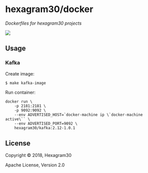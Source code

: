 # hexagram30/docker

*Dockerfiles for hexagram30 projects*

[![][logo]][logo-large]


## Usage


### Kafka

Create image:
```
$ make kafka-image
```

Run container:
```
docker run \
	-p 2181:2181 \
	-p 9092:9092 \
	--env ADVERTISED_HOST=`docker-machine ip \`docker-machine active\`` \
	--env ADVERTISED_PORT=9092 \
	hexagram30/kafka:2.12-1.0.1
```


## License

Copyright © 2018, Hexagram30

Apache License, Version 2.0


<!-- Named page links below: /-->

[logo]: https://raw.githubusercontent.com/hexagram30/resources/master/branding/logo/h30-logo-1-long-with-text-x688.png
[logo-large]: https://raw.githubusercontent.com/hexagram30/resources/master/branding/logo/h30-logo-1-long-with-text-x3440.png
